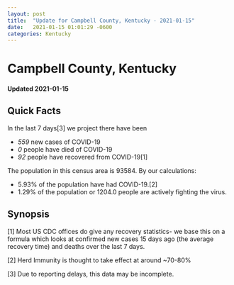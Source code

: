 ```yaml
---
layout: post
title:  "Update for Campbell County, Kentucky - 2021-01-15"
date:   2021-01-15 01:01:29 -0600
categories: Kentucky
---
```


# Campbell County, Kentucky
#### Updated 2021-01-15

## Quick Facts

In the last 7 days[3] we project there have been
- *559* new cases of COVID-19
- *0* people have died of COVID-19
- *92* people have recovered from COVID-19[1]

The population in this census area is 93584. By our calculations:
- 5.93% of the population have had COVID-19.[2]
- 1.29% of the population or 1204.0 people are actively fighting the virus.

## Synopsis




[1] Most US CDC offices do give any recovery statistics- we base this on a formula which looks at confirmed new cases
15 days ago (the average recovery time) and deaths over the last 7 days.

[2] Herd Immunity is thought to take effect at around ~70-80%

[3] Due to reporting delays, this data may be incomplete.
 
    